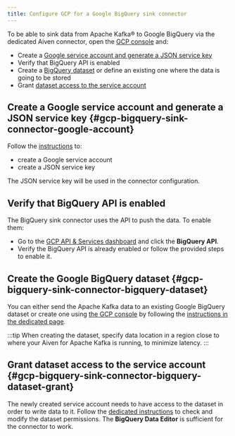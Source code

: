 ```yaml
---
title: Configure GCP for a Google BigQuery sink connector
---
```


To be able to sink data from Apache Kafka® to Google BigQuery via the dedicated Aiven connector, open the [GCP console](https://console.cloud.google.com/) and:

-   Create a [Google service account and generate a JSON service
    key](https://cloud.google.com/docs/authentication/client-libraries)
-   Verify that BigQuery API is enabled
-   Create a [BigQuery
    dataset](https://cloud.google.com/bigquery/docs/datasets) or define
    an existing one where the data is going to be stored
-   Grant [dataset access to the service
    account](https://cloud.google.com/bigquery/docs/dataset-access-controls)

## Create a Google service account and generate a JSON service key {#gcp-bigquery-sink-connector-google-account}

Follow the
[instructions](https://cloud.google.com/docs/authentication/client-libraries)
to:

-   create a Google service account
-   create a JSON service key

The JSON service key will be used in the connector configuration.

## Verify that BigQuery API is enabled

The BigQuery sink connector uses the API to push the data. To enable
them:

-   Go to the [GCP API & Services
    dashboard](https://console.cloud.google.com/apis) and click the
    **BigQuery API**.
-   Verify the BigQuery API is already enabled or follow the
    provided steps to enable it.

## Create the Google BigQuery dataset {#gcp-bigquery-sink-connector-bigquery-dataset}

You can either send the Apache Kafka data to an existing Google BigQuery
dataset or create one using [the GCP
console](https://console.cloud.google.com/bigquery) by following the
[instructions in the dedicated
page](https://cloud.google.com/bigquery/docs/datasets).

:::tip
When creating the dataset, specify data location in a region close to
where your Aiven for Apache Kafka is running, to minimize latency.
:::

## Grant dataset access to the service account {#gcp-bigquery-sink-connector-bigquery-dataset-grant}

The newly created service account needs to have access to the dataset in
order to write data to it. Follow the [dedicated
instructions](https://cloud.google.com/bigquery/docs/dataset-access-controls)
to check and modify the dataset permissions. The **BigQuery Data
Editor** is sufficient for the connector to work.
